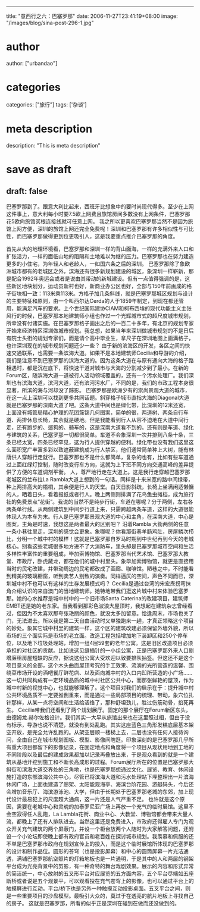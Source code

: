 
---
title: "意西行之六：巴塞罗那"
date: 2006-11-27T23:41:19+08:00
image: "/images/blog/sina-post-296-1.jpg"
# author
author: ["urbandao"]
# categories
categories: ["旅行"]
tags: ['杂谈']
# meta description
description: "This is meta description"
# save as draft
draft: false
---

巴塞罗那到了。跟意大利比起来，西班牙比想象中的要时尚现代得多。至少在上网这件事上，意大利每小时要7.5欧上网费且旅馆房间多数没有上网条件，巴塞罗那花5欧向旅馆买根连接线就可任意上网。
我之所以更喜欢巴塞罗那当然不是因为旅馆上网方便，深圳的旅馆上网还完全免费呢！深圳和巴塞罗那有许多相似性与可比性，而巴塞罗那做得更到位更吸引人，这是我要重点推介巴塞罗那的角度。

首先从大的地理环境看，巴塞罗那和深圳一样的背山面海，一样的充满外来人口和扩张活力，一样的面临山地的阻隔和土地难以为继的压力。巴塞罗那也在努力建造更多的小住宅，为年轻人和老龄人，一如国六条之后的深圳。
巴塞罗那除了象欧洲城市都有的老城区之外，滨海还有很多新规划建设的城区，象深圳一样崭新，那是配合1992年奥运会或者是说由其带动的新城建设。但有一点值得强调的是，这些新区地块划分，运动员新村也好，新商业办公区也好，全部与150年前画成的格子街块相一致：113米乘113米。方格子加几条斜线，就是巴塞罗那城区规划与设计的主要特征和原则，由一个叫西尔达Cerda的人于1859年制定，到现在都还管用，能满足汽车的要求。上个世纪国际建协CIAM和柯布西埃的现代功能主义主张风行的时候，巴塞罗那本地建筑师小组也作过一个光辉城市式的超尺度城市规划，所幸没有付诸实施。在巴塞罗那格子画出之后的一百二十多年，有北京的规划专家开始来经济特区深圳做城市规划。我总想，如果当年来深圳做城市规划的不是日后有院士头衔的规划专家们，而是请个高中毕业生，拿尺子在深圳地图上画满格子，也许深圳现在的城市规划问题还少一些？
由于新的滨海区的开发，各区之间的快速交通联系，也需要一条滨海大道。如果不是本地建筑师Cecilia和导游的介绍，我们是注意不到巴塞罗那的滨海大道的。因为这条大道在与原有通向大海的格子路相遇时，都是沉在底下，将快速干道对城市与大海的分割减少到了最小。在新的Forum区，随滨海大道一道被行人活动领域覆盖的，还有一个污水处理厂。我们深圳也有滨海大道，滨河大道，还有滨河污水厂，不同的是，我们的市政工程本身很显著，所滨的海与河却没了踪影。
巴塞罗那是欧洲少有的崇尚景观大道的城市，在这一点上深圳可以找到更多共同话题。斜穿格子城市直指大海的Diagonal大道就是巴塞罗那的深南大道了吧。这条大道中间也是绿化带，比深圳的12米还宽，上面没有城管局精心护理的花团簇锦几何图案，简单的很，两道树、两条自行车道、两排休息长椅，其余就是硬地。但是我能看到行人从容不迫地在大道中间行走，还有跑步的、遛狗的、骑车的，这是深南大道看不到的。还有则是车道、绿化与建筑的关系，巴塞罗那一切都很简单。车道不会象深圳一次并排到八条十条，三条已经太宽，四条已经罕见，这为行人提供穿越的便利。绿化带也没有我们这里这么面积宽广丰富多彩以致遮蔽建筑成为行人禁区，他们通常简单种上大树，能有林荫供人穿越行走就行。巴塞罗那也不是什么都简单，复杂的也有，比如有些车道通过上面红绿灯控制，随时改变行车方向，这就为上下班不同方向交通高峰的差异提供了方便的车道调剂平衡。
人，尊严地行走在大道上。这是我行走穿越巴塞罗那老城区的兰布拉La
Rambla大道上想到的一句话。同样是十来米宽的路中间绿带，种上两排高大的梧桐，其余便是行人的天堂。白天日影斜疏，长椅上坐满闲适懒慵的人，晒着日头，看着报纸或者行人。晚上两侧则排满了花鸟鱼虫摊档，成为旅行社的免费景点“花街”。我说的当然不是纯步行街，车道在哪呢？分于两侧，左右各两条单行线。从两侧建筑到中间步行道上来，只需跨越两条车道，这样的大道很能体现人为本车为末。行人是巴塞罗那景观大道的中心和主角，在深南大道，中心是图案，主角是时速，我想这是两者最大的区别吧？
沿着Rambla
大街两侧的任意一条小巷往里走，深圳的感觉会更象。象哪呢？你看那街巷羊肠鸡肚，房屋鳞次栉比，分明一个城中村的模样！这就是巴塞罗那自罗马时期到中世纪再到今天的老城核心。别看这些老城很多地方进不了大消防车，里头却是巴塞罗那城市空间和生活多样性丰富性的重要组成，毕加索博物馆、巴塞罗那当代艺术馆、巴塞罗那大教堂、市政厅，卧虎藏龙，都在他们的城中村里头。象毕加索博物馆，就更是直接用当时的民宅改建，并带动周边的民宅都改成了画廊、咖啡馆。陋巷之中，不时能看到精美的玻璃橱窗，听到卖艺人别致的演奏。同样逼仄的空间，声色不同而已，深圳城中村不也可以有这样的生存发展模式吗？
Cecilia是通过台湾的宋宏焘拐弯抹角介绍认识的来自澳门的当地建筑师。她特地带我们逛这片城中村来体验巴塞罗那。她的心水推荐是城中村中的一个旧市场Santa
Caterina的改建项目，建筑师EMBT还是她的老东家。当我看到那彩色波浪大屋顶时，我想起在建筑杂志曾经看过，但因为不太喜欢那夸张艳丽的颜色，就没太多加留意。恰逢周末，市场也关了门，无法进去。所以我是第二天自由活动时又单独跑来一趟，才真正领略这个项目的妙处。象其它城中村里的建筑一样，这个区的建筑改建必须保留外墙外貌，所以市场的三个面实际是市场的老立面。改造工程包括增加地下装卸区和250个停车位，以及地下垃圾处理站，增加一组4层59套的老年公寓。这是旧区改造项目必须承担的对社区的贡献。比如说这见缝插针的一小组公寓，正是巴塞罗那外来人口剧增廉租房屋短缺的反应，据说这组公寓大受欢迎以致要排队抽签。但这还不是这个项目意义的全部，这个木头曲面屋顶考究的手工效果、流淌的光所营造的温馨、围绕菜市场开设的酒吧餐厅鲜花店、以及面向城中村的入口内凹所营造的小广场……这一切共同构成有一定环境品质的城中村社区公共中心，而那张鲜艳的屋顶，作为城中村新的视觉中心，也就能够理解了。这个项目对我们的启示在于：提升城中村公共环境品质不一定要推倒重来，而是通过一些局部项目的梳理、带动，象穴位扎针那样，从某一点将空间和生活给活络了，那种舒坦劲儿，胜过伤筋动骨，掐死再生。
Cecilia带我们还看到了两个规划展厅。固定的那个展厅在Forum新区东头，由德姆龙.赫尔佐格设计。我们其实一大早从旅馆出来也在这里照过相，但由于没有标示，导游也说不清楚，就没有到处乱跑。其实这座蓝色三角形发糕底层基本架空开放，是完全允许乱跑的。从架空层顺一楼梯上去，二层也没有任何人接待询问，全由自己在城市规划图板、模型、影像间瞎逛。印象深刻的是巴塞罗那几乎所有重大项目都留下的影像记录，在固定地点和角度将一个项目从现状用地到工地的不同阶段以及最后的建成效果都加以记录再叠放出来，于是观众看到的就是一个建筑从基地开挖到施工和不断长高成形的过程。Forum展厅所在的位置是巴塞罗那大斜街和滨海大道交界处的三角地，也是巴塞罗那想通过文化、展览、教育、休闲设施打造的东部滨海公共中心，尽管已将滨海大道和污水处理站下埋整理出一片滨海休闲广场，上面也建造了廊架、太阳能观海亭、海滨台阶花园、游艇码头，今后还会增加音乐厅、海滨游泳池、大学，但由于长期处于巴塞罗那老城的东郊，加上现代设计最易犯上的尺度超大通病，这一片还是人气严重不足。
也许就是这个原因，需要在老城中心和灵魂的加泰罗尼亚广场上再放一个充气的临时展馆。这里不会空寂得任人乱跑，La
Lambla花街、商业中心、大教堂、博物馆都会带来大量人流，都晚上了还有人排队进去。当然这里还是免费进入，市政府还得雇人专门为观众开关充气建筑的两个屏蔽门，并设一个柜台放两个人随时为大家解答问题，还附设一个小论坛即使晚上都有政府官员和老百姓在探讨城市规划。我羡慕和佩服的还不单是巴塞罗那市政府在规划宣传上的投入，而是这个临时展馆所体现的巴塞罗那的设计和制作品位。圆形的苍穹（也是投影屏幕）和中心的圆筒屏幕一片光洁通透，满铺巴塞罗那航空照片的灯箱地板也是一片通明，于是其中的人和两层的钢架平台成为光亮背景中的剪影，有一种奇特的舞台戏剧效果。展示的内容和形式异常的简洁统一，中心放射的五叉形平台对应展览的五方面内容，五个平台尽端如五座断桥或者说是五个观景平，可以观看投在充气苍穹上的影像，也可以通过平台上的触摸屏进行互动。平台/桥下也是另外一种触摸互动投影桌面。五叉平台之间，则是一些重要项目的沙盘模型。最吸引大众的，莫过于在透亮的航片地板上寻找自己的房子。
这就是巴塞罗那，所看的似乎正是深圳在碰到在做而还没做到的。

